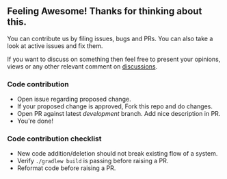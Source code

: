 ## Feeling Awesome! Thanks for thinking about this.

You can contribute us by filing issues, bugs and PRs. You can also take a look at active issues and fix them.

If you want to discuss on something then feel free to present your opinions, views or any other relevant comment on [discussions](https://github.com/khan-mujeeb/QR-Code-scanner/discussions/1#discussion-5724059). 

### Code contribution

- Open issue regarding proposed change.
- If your proposed change is approved, Fork this repo and do changes.
- Open PR against latest *development* branch. Add nice description in PR.
- You're done!

### Code contribution checklist

- New code addition/deletion should not break existing flow of a system.
- Verify `./gradlew build` is passing before raising a PR.
- Reformat code before raising a PR.